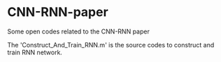 # CNN-RNN-paper
Some open codes related to the CNN-RNN paper

The 'Construct_And_Train_RNN.m' is the source codes to construct and train RNN network.
